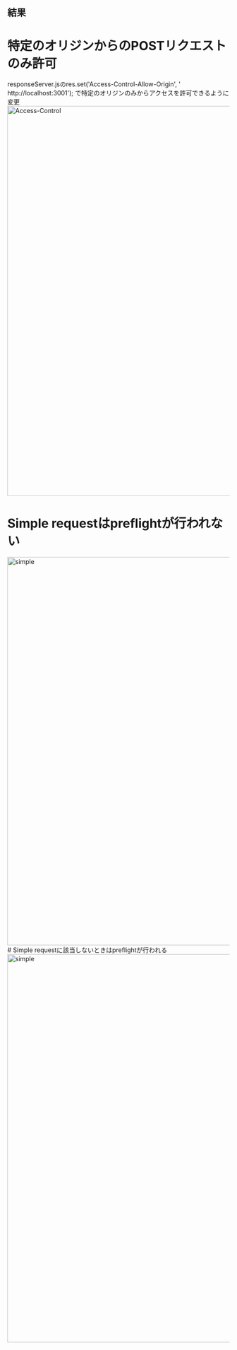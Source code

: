## 結果

# 特定のオリジンからのPOSTリクエストのみ許可
responseServer.jsのres.set('Access-Control-Allow-Origin', ' http://localhost:3001');
で特定のオリジンのみからアクセスを許可できるように変更
<img width="883" alt="Access-Control" src="https://user-images.githubusercontent.com/58420905/133884901-a00c9e1a-5a4e-4a74-b7c6-3f14d322ad67.png">
# Simple requestはpreflightが行われない
<img width="879" alt="simple" src="https://user-images.githubusercontent.com/58420905/133884906-37ea1669-9a76-4039-b481-2ce7ebb05142.png">
# Simple requestに該当しないときはpreflightが行われる
<img width="879" alt="simple" src="https://user-images.githubusercontent.com/58420905/133884908-788fd997-8dce-484d-b844-15514c508d00.png">

